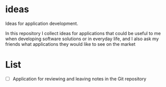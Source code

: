 # ideas
Ideas for application development.

In this repository I collect ideas for applications that could be useful to me when developing software solutions or in everyday life, and I also ask my friends what applications they would like to see on the market

# List
- [ ] Application for reviewing and leaving notes in the Git repository

